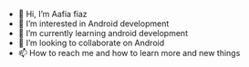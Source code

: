 - 👋 Hi, I’m Aafia fiaz
- 👀 I’m interested in Android development
- 🌱 I’m currently learning android development
- 💞️ I’m looking to collaborate on Android
- 📫 How to reach me and how to learn more and new things

<!---
Afiafia/Afiafia is a ✨ special ✨ repository because its `README.md` (this file) appears on your GitHub profile.
You can click the Preview link to take a look at your changes.
--->
